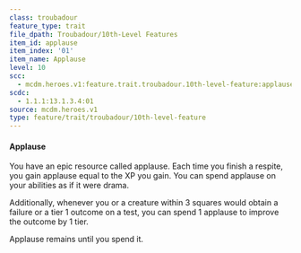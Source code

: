 ```yaml
---
class: troubadour
feature_type: trait
file_dpath: Troubadour/10th-Level Features
item_id: applause
item_index: '01'
item_name: Applause
level: 10
scc:
  - mcdm.heroes.v1:feature.trait.troubadour.10th-level-feature:applause
scdc:
  - 1.1.1:13.1.3.4:01
source: mcdm.heroes.v1
type: feature/trait/troubadour/10th-level-feature
---
```


#### Applause

You have an epic resource called applause. Each time you finish a respite, you gain applause equal to the XP you gain. You can spend applause on your abilities as if it were drama.

Additionally, whenever you or a creature within 3 squares would obtain a failure or a tier 1 outcome on a test, you can spend 1 applause to improve the outcome by 1 tier.

Applause remains until you spend it.
